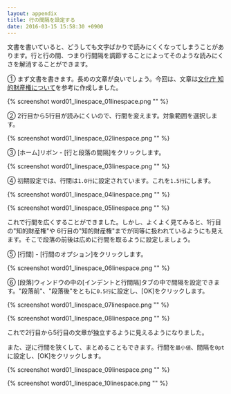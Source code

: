 ```yaml
---
layout: appendix
title: 行の間隔を設定する
date: 2016-03-15 15:58:30 +0900
---
```



文書を書いていると、どうしても文字ばかりで読みにくくなってしまうことがあります。行と行の間、つまり行間隔を調節することによってそのような読みにくさを解消することができます。

&#9312; まず文書を書きます。長めの文章が良いでしょう。今回は、文章は[文化庁 知的財産権について](http://www.bunka.go.jp/chosakuken/chitekizaisanken.html)を参考に作成しました。

{% screenshot word01_linespace_01linespace.png "" %}

&#9313; 2行目から5行目が読みにくいので、行間を変えます。対象範囲を選択します。

{% screenshot word01_linespace_02linespace.png "" %}

&#9314; [ホーム]リボン - [行と段落の間隔]をクリックします。

{% screenshot word01_linespace_03linespace.png "" %}

&#9315; 初期設定では、行間は`1.0行`に設定されています。これを`1.5行`にします。

{% screenshot word01_linespace_04linespace.png "" %}

{% screenshot word01_linespace_05linespace.png "" %}

これで行間を広くすることができました。しかし、よくよく見てみると、1行目の"知的財産権"や 6行目の"知的財産権"までが同等に扱われているようにも見えます。そこで段落の前後は広めに行間を取るように設定しましょう。

&#9316; [行間] - [行間のオプション]をクリックします。

{% screenshot word01_linespace_06linespace.png "" %}

&#9317; [段落]ウィンドウの中の[インデントと行間隔]タブの中で間隔を設定できます。"段落前"、"段落後"をともに`0.5行`に設定し、[OK]をクリックします。

{% screenshot word01_linespace_07linespace.png "" %}

{% screenshot word01_linespace_08linespace.png "" %}

これで2行目から5行目の文章が独立するように見えるようになりました。

また、逆に行間を狭くして、まとめることもできます。行間を`最小値`、間隔を`0pt`に設定し、[OK]をクリックします。

{% screenshot word01_linespace_09linespace.png "" %}

{% screenshot word01_linespace_10linespace.png "" %}


